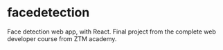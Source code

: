 # facedetection
Face detection web app, with React. Final project from the complete web developer course from ZTM academy. 
